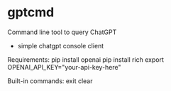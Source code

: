 # gptcmd
Command line tool to query ChatGPT

- simple chatgpt console client

Requirements:
 pip install openai
 pip install rich
 export OPENAI_API_KEY="your-api-key-here"

Built-in commands:
 exit
 clear

